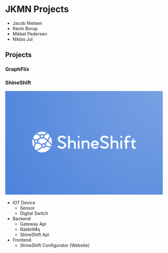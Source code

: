 # JKMN Projects

- Jacob Nielsen
- Kevin Borup
- Mikkel Pedersen
- Niklas Jul

## Projects
### GraphFlix

### ShineShift
![ShineShift](https://github.com/JKMN-Projects/.github/blob/main/IOT/ShineShift/image.png)
- IOT Device
  - Sensor
  - Digital Switch
- Backend
  - Gateway Api
  - RabbitMq
  - ShineShift Api
- Frontend
  - ShineShift Configurator (Website)

